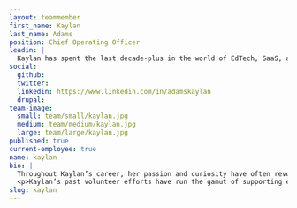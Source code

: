 ```yaml
---
layout: teammember
first_name: Kaylan
last_name: Adams
position: Chief Operating Officer
leadin: |
  Kaylan has spent the last decade-plus in the world of EdTech, SaaS, and digital agencies wearing many hats, but the ones that suit her best are organizational development and project management. That’s of course not counting the fabulous hat she wears for her annual Kentucky Derby party. 
social:
  github:
  twitter:
  linkedin: https://www.linkedin.com/in/adamskaylan
  drupal:
team-image:
  small: team/small/kaylan.jpg
  medium: team/medium/kaylan.jpg
  large: team/large/kaylan.jpg
published: true
current-employee: true
name: kaylan
bio: |
  Throughout Kaylan’s career, her passion and curiosity have often revolved around how to help both people and processes be more effective: from her start as a recruiter for a staffing agency, to her work as an executive coach for college students, as a PMP-certified project manager, and most recently as our Director of Operations, leading improvements and initiatives within HR and business development. Kaylan is a self-proclaimed research nut and lover of words with a Master’s in English literature to show for it.
  <p>Kaylan’s past volunteer efforts have run the gamut of supporting early literacy to serving as a whale watch naturalist and tour guide. These days she volunteers as an activist with Family Forward Oregon, lobbying on issues that impact women’s economic security such as paid family leave and affordable, quality childcare. But when it’s time to relax, there’s nothing Kaylan enjoys more than taking a family walk with her husband, preschooler, and dog.
slug: kaylan
---
```

